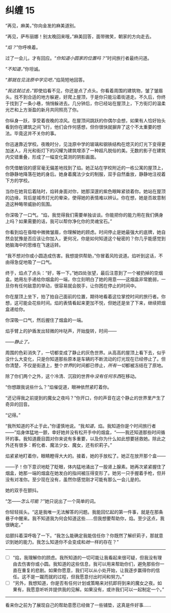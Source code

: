 # 纠缠 15

“再见，麻美，”你向金发的麻美道别。

“再见，萨布丽娜！别太晚回来哦，”麻美回答，面带微笑，朝家的方向走去。

“*焰？*”你呼唤着。

过了一会儿，才有回应。“*你知道小圆家的位置吗？*”时间旅行者最终问道。

“*不知道，*”你坦诚。

“*那就在见泷原中学见吧，*”焰简短地回答。

“*我这就过去，*”即使焰看不见，你还是点了点头。你看着周围的建筑物，皱了皱眉头。找不到合适的地方躲避，好爬上屋顶，于是你只能沿着街道走。不久后，你终于找到了一条小巷，悄悄躲进去。几分钟后，你已经站在屋顶上，下方街灯的温柔光芒和上方渐盈的新月共同照亮了你。

你纵身一跃，享受着夜晚的凉风。在屋顶间跳跃的你偶尔会想，如果有人恰好抬头看到你在建筑之间飞行，他们会作何感想，但你很快就摒弃了这个不太重要的想法。毕竟这并不关你的事。

你迅速靠近学校。夜晚时分，见泷原中学的玻璃和钢铁结构在熄灭的灯光下变得更加迷人，月光和街灯下的闪耀为建筑增添了一种超凡脱俗的美。无数的影子在建筑内交错重叠，形成了一幅变化莫测的阴影画面。

你凭借敏锐的感官毫无偏差地找到了焰。她正站在学校附近的一栋公寓的屋顶上，你静静地降落在她的身后。她身着魔法少女的制服，双手自然垂放，静静地注视着下方的学校。

当你在她背后着陆时，焰转身面对你，她那深邃的紫色眼眸紧锁着你。她站在屋顶的边缘，背后是城市灯光的晕染，使得她的表情难以辨认。你在想，她是否故意制造这种略带威胁的氛围。

你深吸了一口气。“焰，我觉得我们需要单独谈谈。你能把你的能力用在我们俩身上吗？如果需要的话，我可以帮你净化你的灵魂宝石。”

你看到焰在昏暗中微微皱眉，你理解她的顾虑。时间停止是她最强大的底牌，她自然会犹豫是否应该让你加入，更何况，你是如何知道这个秘密的？你几乎能感觉到她脑海中的思维在飞速运转。

“我不想对你或小圆造成伤害。我想提供帮助，”你冒着风险说道。焰听到这话，不由得急促地吸了一口气。

终于，焰点了点头：“好，等一下。”她四处张望，最后注意到了一个被扔掉的空烟盒。她用左手递给你烟盒的一端，你立刻明白了她的用意——这烟盒非常脆弱，一旦你有任何敌意的举动，很容易就会脱手，让你困在停止的时间中。

你在屋顶上坐下，拍了拍自己面前的位置，期待地看着这位掌控时间的旅行者。你想，这可能会花些时间。焰的表情看起来更加不悦，但她还是坐了下来，继续把烟盒递给你。

你深吸一口气，然后握住了烟盒的一端。

焰手臂上的护盾发出轻微的咔哒声，开始旋转，时间——

——*静止了。*​

周围的色彩消失了，一切都变成了静止的灰色世界。从高高的屋顶上看下去，似乎没什么大变化，只是你知道那些原本是车辆的不断流动的灯光现在已经停止了。但你清楚，不仅是街道上，整个*世界*的时间都已停止，*所有一切*都被冻结在了原地。

除了你们两个之外，这个冷清、沉寂的世界中*没有任何东西*在移动。

“你想跟我说些什么？”焰催促道，眼神依然紧盯着你。

“还记得我之前提到的魔女之夜吗？”你开口，你的声音在这个静止的世界里产生了奇异的回音。

“记得。”

“我所知道的不止于此，”你谨慎地说。“我*知道*，焰。我知道你是个时间旅行者——”焰身体猛地一颤，幸好她并没有松开手中的烟盒，“——我还知道那些时间循环的事。我知道鹿目圆对你来说有多重要，以及你为什么如此想要拯救她。除此之外还有很多：孵化者、魔法少女、魔女，还有织莉子。”

焰紧紧地盯着你，眼睛瞪得大大的。接着，她的手放松了。她正在放开那个盒——

——子！你下意识地眨了眨眼，体内猛地涌出了一股肾上腺素。她再次紧紧握住了烟盒，她那一端的烟盒在她发白的指间被压得变形了。她另一只手握着手枪，但并没有对准你。至少现在没有，虽然你感觉刚才可能有那么一会儿是的。

她的双手在颤抖。

“怎——*怎么可能？*”她只说出了一个简单的词。

你轻轻摇头。“这是我唯一无法解答的问题。我能回忆起的第一件事，就是在那条巷子中醒来。我不知道我为何会知道这些……但我想要帮助你，焰。至少这点，我很确定。”

焰颤抖着深呼吸了一下。“我怎么能确定我能信任你？你既然了解织莉子，那就意识到她的能力。我怎么知道你不会变成和*她*一样的存在？”

---

- [ ] “焰，我理解你的顾虑。我所知道的一切可能让我看起来很可疑，但我没有理由去伤害你或小圆。我知道的这些信息，我可以用来帮助你们，避免那些你一直在重复的悲剧。如果你愿意，我们可以从小处开始，让我逐步赢得你的信任。这不是一蹴而就的过程，但我愿意付出时间和努力。”
- [ ] “另外，我想知道，你是否有任何计划或策略来对抗即将到来的魔女之夜。如果有，我愿意听听并提供我的见解。如果没有，或许我们可以一起制定一个。”

---

看来你之前为了展现自己的帮助意愿已经做了一些铺垫，这真是件好事……
